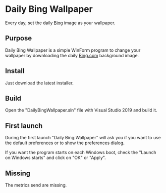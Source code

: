 ﻿# Daily Bing Wallpaper

Every day, set the daily [Bing](https://bing.com/) image as your wallpaper.

## Purpose

Daily Bing Wallpaper is a simple WinForm program to change your wallpaper by downloading the daily
[Bing.com](https://bing.com/) background image. 


## Install

Just download the latest installer. 

## Build

Open the "DailyBingWallpaper.sln" file with Visual Studio 2019 and build it. 

## First launch

During the first launch "Daily Bing Wallpaper" will ask you if you want to use
the default preferences or to show the preferences dialog. 

If you want the program starts on each Windows boot, check the "Launch on Windows starts" 
and click on "OK" or "Apply". 

## Missing

The metrics send are missing. 
